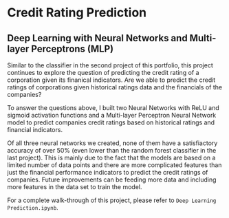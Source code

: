 # Credit Rating Prediction
## Deep Learning with Neural Networks and Multi-layer Perceptrons (MLP)

Similar to the classifier in the second project of this portfolio, this project continues to explore the question of predicting the credit rating of a corporation given its finanical indicators. Are we able to predict the credit ratings of corporations given historical ratings data and the financials of the companies?

To answer the questions above, I built two Neural Networks with ReLU and sigmoid activation functions and a Multi-layer Perceptron Neural Network model to predict companies credit ratings based on historical ratings and financial indicators.

Of all three neural networks we created, none of them have a satisfiactory accuracy of over 50% (even lower than the random forest classifier in the last project). This is mainly due to the fact that the models are based on a limited number of data points and there are more complicated features than just the financial performance indicators to predict the credit ratings of companies. Future improvements can be feeding more data and including more features in the data set to train the model.

For a complete walk-through of this project, please refer to `Deep Learning Prediction.ipynb`.